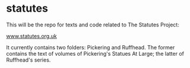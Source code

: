 # statutes
This will be the repo for texts and code related to The Statutes Project:

www.statutes.org.uk

It currently contains two folders: Pickering and Ruffhead. The former contains the text of volumes of Pickering's Statues At Large; the latter of Ruffhead's series.
